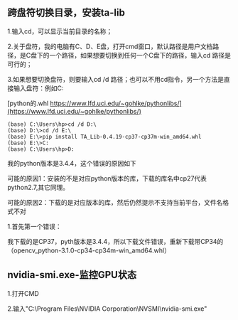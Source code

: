## 跨盘符切换目录，安装ta-lib

1.输入cd，可以显示当前目录的名称；

2.关于盘符，我的电脑有C、D、E盘，打开cmd窗口，默认路径是用户文档路径，是C盘下的一个路径，如果想要切换到任何一个C盘下的路径，输入cd 路径是可行的；

3.如果想要切换盘符，则要输入cd /d 路径；也可以不用cd指令，另一个方法是直接输入盘符：例如C:

[python的.whl https://www.lfd.uci.edu/~gohlke/pythonlibs/](https://www.lfd.uci.edu/~gohlke/pythonlibs/)

```
(base) C:\Users\hp>cd /d D:\
(base) D:\>cd /d E:\
(base) E:\>pip install TA_Lib-0.4.19-cp37-cp37m-win_amd64.whl
(base) E:\>C:
(base) C:\Users\hp>D:

```

我的python版本是3.4.4，这个错误的原因如下

可能的原因1：安装的不是对应python版本的库，下载的库名中cp27代表python2.7,其它同理。

可能的原因2：下载的是对应版本的库，然后仍然提示不支持当前平台，文件名格式不对

1.首先第一个错误：

我下载的是CP37，pyth版本是3.4.4，所以下载文件错误，重新下载带CP34的（opencv_python-3.1.0-cp34-cp34m-win_amd64.whl）

## nvidia-smi.exe-监控GPU状态

1.打开CMD

2.输入"C:\Program Files\NVIDIA Corporation\NVSMI\nvidia-smi.exe"